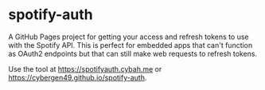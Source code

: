 
# spotify-auth
A GitHub Pages project for getting your access and refresh tokens to use with the Spotify API. This is perfect for embedded apps that can't function as OAuth2 endpoints but that can still make web requests to refresh tokens.

Use the tool at https://spotifyauth.cybah.me or https://cybergen49.github.io/spotify-auth.